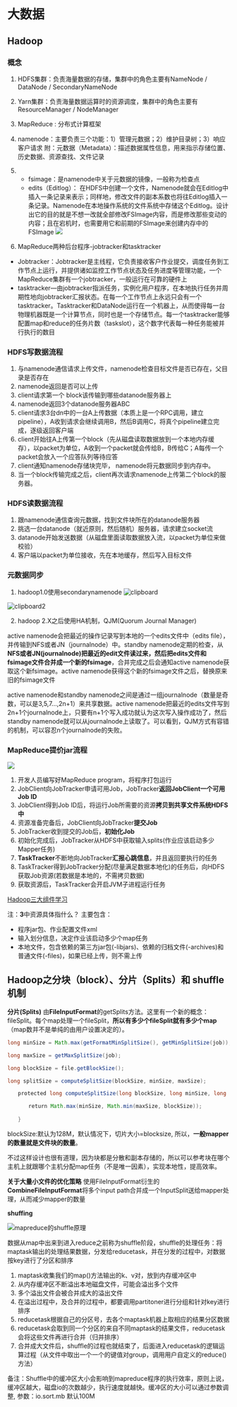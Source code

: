 # 大数据

## Hadoop

### **概念**
1. HDFS集群：负责海量数据的存储，集群中的角色主要有NameNode / DataNode / SecondaryNameNode
2. Yarn集群：负责海量数据运算时的资源调度，集群中的角色主要有 ResourceManager / NodeManager
3. MapReduce : 分布式计算框架

1. namenode：主要负责三个功能：1）管理元数据；2）维护目录树；3）响应客户请求
附：元数据（Metadata）：描述数据属性信息，用来指示存储位置、历史数据、资源查找、文件记录

2. - fsimage：是namenode中关于元数据的镜像，一般称为检查点
   - edits（Editlog）： 在HDFS中创建一个文件，Namenode就会在Editlog中插入一条记录来表示；同样地，修改文件的副本系数也将往Editlog插入一条记录。Namenode在本地操作系统的文件系统中存储这个Editlog。设计出它的目的就是不想一改就全部修改FSImage内容，而是修改那些变动的内容；且在宕机时，也需要用它和前期的FSImage来创建内存中的FSImage
 ![](https://images0.cnblogs.com/i/587080/201405/221035025741273.png)

3. MapReduce两种后台程序-jobtracker和tasktracker
- Jobtracker：Jobtracker是主线程，它负责接收客户作业提交，调度任务到工作节点上运行，并提供诸如监控工作节点状态及任务进度等管理功能，一个MapReduce集群有一个jobtracker，一般运行在可靠的硬件上
- tasktracker—由jobtracker指派任务，实例化用户程序，在本地执行任务并周期性地向jobtracker汇报状态。在每一个工作节点上永远只会有一个tasktracker。Tasktracker和DataNode运行在一个机器上，从而使得每一台物理机器既是一个计算节点，同时也是一个存储节点。每一个tasktracker能够配置map和reduce的任务片数（taskslot），这个数字代表每一种任务能被并行执行的数目

### **HDFS写数据流程**

1.  与namenode通信请求上传文件，namenode检查目标文件是否已存在，父目录是否存在
2.  namenode返回是否可以上传
3.  client请求第一个 block该传输到哪些datanode服务器上
4.  namenode返回3个datanode服务器ABC
5.  client请求3台dn中的一台A上传数据（本质上是一个RPC调用，建立pipeline），A收到请求会继续调用B，然后B调用C，将真个pipeline建立完成，逐级返回客户端
6.  client开始往A上传第一个block（先从磁盘读取数据放到一个本地内存缓存），以packet为单位，A收到一个packet就会传给B，B传给C；A每传一个packet会放入一个应答队列等待应答
7.  client通知namenode存储块完毕， namenode将元数据同步到内存中。
8.  当一个block传输完成之后，client再次请求namenode上传第二个block的服务器。

###  **HDFS读数据流程**

1.  跟namenode通信查询元数据，找到文件块所在的datanode服务器
2.  挑选一台datanode（就近原则，然后随机）服务器，请求建立socket流
3.  datanode开始发送数据（从磁盘里面读取数据放入流，以packet为单位来做校验）
4.  客户端以packet为单位接收，先在本地缓存，然后写入目标文件

### **元数据同步**

1. hadoop1.0使用secondarynamenode
![clipboard]($resource/clipboard.png)

![clipboard2]($resource/clipboard2.png)

2. hadoop 2.X之后使用HA机制，QJM(Quorum Journal Manager)

active namenode会把最近的操作记录写到本地的一个edits文件中（edits file），并传输到NFS或者JN（journalnode）中。standby namenode定期的检查，从**NFS或者JN(journalnode)把最近的edit文件读过来，然后把edits文件和fsimage文件合并成一个新的fsimage**，合并完成之后会通知active namenode获取这个新fsimage。active namenode获得这个新的fsimage文件之后，替换原来旧的fsimage文件

active namenode和standby namenode之间是通过一组journalnode（数量是奇数，可以是3,5,7...,2n+1）来共享数据。active namenode把最近的edits文件写到2n+1个journalnode上，只要有n+1个写入成功就认为这次写入操作成功了，然后standby namenode就可以从journalnode上读取了。可以看到，QJM方式有容错的机制，可以容忍n个journalnode的失败。

### **MapReduce提价jar流程**

![](https://img-blog.csdn.net/20180824223513167?watermark/2/text/aHR0cHM6Ly9ibG9nLmNzZG4ubmV0L3dlaXhpbl80MDUzNTMyMw==/font/5a6L5L2T/fontsize/400/fill/I0JBQkFCMA==/dissolve/70)
1. 开发人员编写好MapReduce program，将程序打包运行
2. JobClient向JobTracker申请可用Job，JobTracker**返回JobClient一个可用Job ID**
3. JobClient得到Job ID后，将运行Job所需要的资源**拷贝到共享文件系统HDFS中**
4. 资源准备完备后，JobClient向JobTracker**提交Job**
5. JobTracker收到提交的Job后，**初始化Job**
6. 初始化完成后，JobTracker从HDFS中获取输入splits(作业应该启动多少Mapper任务)
7. **TaskTracker**不断地向JobTracker**汇报心跳信息**，并且返回要执行的任务
8. TaskTracker得到JobTracker分配(尽量满足数据本地化)的任务后，向HDFS获取Job资源(若数据是本地的，不需拷贝数据)
9. 获取资源后，TaskTracker会开启JVM子进程运行任务

[Hadoop三大组件学习](https://blog.csdn.net/weixin_40535323/article/details/82025442)

注：**3**中资源具体指什么？
主要包含：
-  程序jar包、作业配置文件xml
- 输入划分信息，决定作业该启动多少个map任务
- 本地文件，包含依赖的第三方jar包(-libjars)、依赖的归档文件(-archives)和普通文件(-files)，如果已经上传，则不需上传


## **Hadoop之分块（block）、分片（Splits）和 shuffle机制**

**分片(Splits)**
由**FileInputFormat**的getSplits方法。这里有一个新的概念：fileSplit。每个map处理一个fileSplit，**所以有多少个fileSplit就有多少个map**（map数并不是单纯的由用户设置决定的）。
```java
long minSize = Math.max(getFormatMinSplitSize(), getMinSplitSize(job));

long maxSize = getMaxSplitSize(job);

long blockSize = file.getBlockSize();

long splitSize = computeSplitSize(blockSize, minSize, maxSize);

　　protected long computeSplitSize(long blockSize, long minSize, long maxSize) {

　　　　return Math.max(minSize, Math.min(maxSize, blockSize));
　　　　
　　}
```

blockSize:默认为128M，默认情况下，切片大小=blocksize, 所以，**一般mapper的数量就是文件块的数量**。

不过这样设计也很有道理，因为块都是分散和副本存储的，所以可以参考块在哪个主机上就跟哪个主机分配map任务（不是唯一因素），实现本地性，提高效率。

**关于大量小文件的优化策略**
使用FileInputFormat衍生的**CombineFileInputFormat**将多个input path合并成一个InputSplit送给mapper处理，从而减少mapper的数量

**shuffing**

![mapreduce的shuffle原理]($resource/mapreduce%E7%9A%84shuffle%E5%8E%9F%E7%90%86.png)

数据从map中出来到进入reduce之前称为shuffle阶段，shuffle的处理任务：将maptask输出的处理结果数据，分发给reducetask，并在分发的过程中，对数据按key进行了分区和排序
1. maptask收集我们的map()方法输出的k、v对，放到内存缓冲区中
2. 从内存缓冲区不断溢出本地磁盘文件，可能会溢出多个文件
3. 多个溢出文件会被合并成大的溢出文件
4. 在溢出过程中，及合并的过程中，都要调用partitoner进行分组和针对key进行排序
5. reducetask根据自己的分区号，去各个maptask机器上取相应的结果分区数据
6. reducetask会取到同一个分区的来自不同maptask的结果文件，reducetask会将这些文件再进行合并（归并排序）
7. 合并成大文件后，shuffle的过程也就结束了，后面进入reducetask的逻辑运算过程（从文件中取出一个一个的键值对group，调用用户自定义的reduce()方法）

备注：Shuffle中的缓冲区大小会影响到mapreduce程序的执行效率，原则上说，缓冲区越大，磁盘io的次数越少，执行速度就越快。缓冲区的大小可以通过参数调整, 参数：io.sort.mb 默认100M



